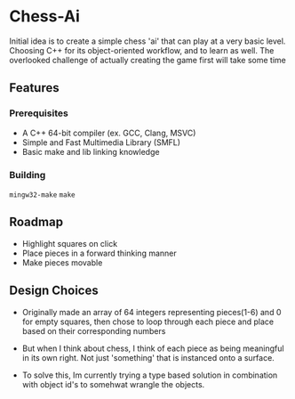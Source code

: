 # Chess-Ai

Initial idea is to create a simple chess 'ai' that can play at a very basic level. Choosing C++ for its object-oriented workflow, and to learn as well. The overlooked challenge of actually creating the game first will take some time
## Features


### Prerequisites

- A C++ 64-bit compiler (ex. GCC, Clang, MSVC)
- Simple and Fast Multimedia Library (SMFL)
- Basic make and lib linking knowledge

### Building

```mingw32-make``` ```make```

## Roadmap
- Highlight squares on click
- Place pieces in a forward thinking manner 
- Make pieces movable

## Design Choices
- Originally made an array of 64 integers representing pieces(1-6) and 0 for empty squares, then
chose  to loop through each piece and place based on their corresponding numbers

- But when I think about chess, I think of each piece as being meaningful in its own right. Not just 'something' that is instanced onto a surface.

- To solve this, Im currently trying a type based solution in combination with object id's to somehwat wrangle the objects.

